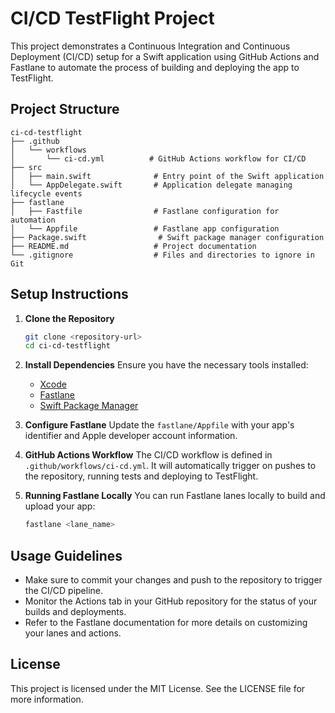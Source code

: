 # CI/CD TestFlight Project

This project demonstrates a Continuous Integration and Continuous Deployment (CI/CD) setup for a Swift application using GitHub Actions and Fastlane to automate the process of building and deploying the app to TestFlight.

## Project Structure

```
ci-cd-testflight
├── .github
│   └── workflows
│       └── ci-cd.yml          # GitHub Actions workflow for CI/CD
├── src
│   ├── main.swift              # Entry point of the Swift application
│   └── AppDelegate.swift       # Application delegate managing lifecycle events
├── fastlane
│   ├── Fastfile                # Fastlane configuration for automation
│   └── Appfile                 # Fastlane app configuration
├── Package.swift                # Swift package manager configuration
├── README.md                   # Project documentation
└── .gitignore                  # Files and directories to ignore in Git
```

## Setup Instructions

1. **Clone the Repository**
   ```bash
   git clone <repository-url>
   cd ci-cd-testflight
   ```

2. **Install Dependencies**
   Ensure you have the necessary tools installed:
   - [Xcode](https://developer.apple.com/xcode/)
   - [Fastlane](https://docs.fastlane.tools/getting-started/ios/)
   - [Swift Package Manager](https://swift.org/package-manager/)

3. **Configure Fastlane**
   Update the `fastlane/Appfile` with your app's identifier and Apple developer account information.

4. **GitHub Actions Workflow**
   The CI/CD workflow is defined in `.github/workflows/ci-cd.yml`. It will automatically trigger on pushes to the repository, running tests and deploying to TestFlight.

5. **Running Fastlane Locally**
   You can run Fastlane lanes locally to build and upload your app:
   ```bash
   fastlane <lane_name>
   ```

## Usage Guidelines

- Make sure to commit your changes and push to the repository to trigger the CI/CD pipeline.
- Monitor the Actions tab in your GitHub repository for the status of your builds and deployments.
- Refer to the Fastlane documentation for more details on customizing your lanes and actions.

## License

This project is licensed under the MIT License. See the LICENSE file for more information.